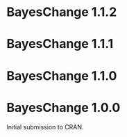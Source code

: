 # BayesChange 1.1.2

# BayesChange 1.1.1

# BayesChange 1.1.0

# BayesChange 1.0.0

Initial submission to CRAN.
